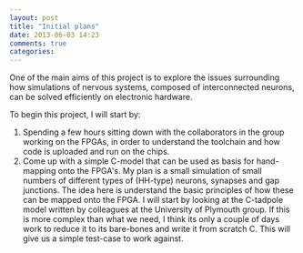 ```yaml
---
layout: post
title: "Initial plans"
date: 2013-06-03 14:23
comments: true
categories: 
---
```





One of the main aims of this project is to explore the issues 
surrounding how simulations of nervous systems, composed of 
interconnected neurons, can be solved efficiently on electronic 
hardware.

To begin this project, I will start by:

1. Spending a few hours sitting down with the collaborators in the group
   working on the FPGAs, in order to understand the toolchain and how code is
   uploaded and run on the chips.
2. Come up with a simple C-model that can be used as basis for hand-mapping
   onto the FPGA's. My plan is a small simulation of small numbers of different
   types of (HH-type) neurons, synapses and gap junctions. The idea here is
   understand the basic principles of how these can be mapped onto the FPGA. I
   will start by looking at the C-tadpole model written by colleagues at the
   University of Plymouth group. If this is more complex than what we need, I
   think its only a couple of days work to reduce it to its bare-bones and
   write it from scratch C. This will give us a simple test-case to work
   against.

